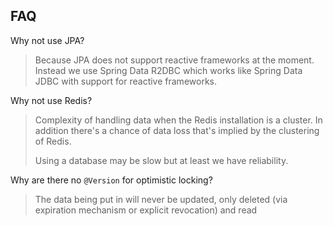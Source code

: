 
## FAQ

Why not use JPA?

> Because JPA does not support reactive frameworks at the moment.  Instead we use Spring Data R2DBC which works like Spring Data JDBC with support for reactive frameworks.

Why not use Redis?

> Complexity of handling data when the Redis installation is a cluster.  In addition there's a chance of data loss that's implied by the clustering of Redis.
>
> Using a database may be slow but at least we have reliability.

Why are there no `@Version` for optimistic locking?

> The data being put in will never be updated, only deleted (via expiration mechanism or explicit revocation) and read
